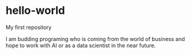 # hello-world
My first repository

I am budding programing who is coming from the world of business and hope to work with AI or as a data scientist in the near future. 
